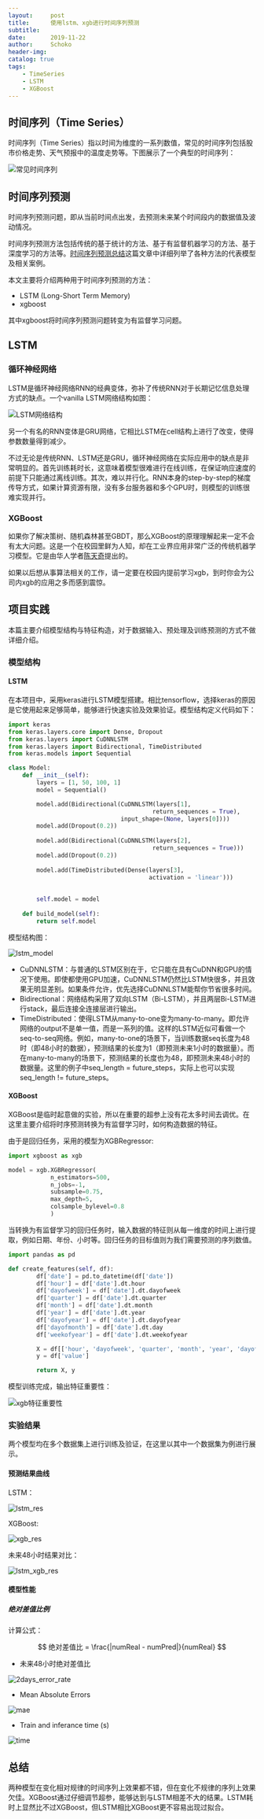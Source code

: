 ```yaml
---
layout:     post
title:      使用lstm、xgb进行时间序列预测
subtitle:   
date:       2019-11-22
author:     Schoko
header-img: 
catalog: true
tags:
    - TimeSeries
    - LSTM
    - XGBoost
---
```


## 时间序列（Time Series）

时间序列（Time Series）指以时间为维度的一系列数值，常见的时间序列包括股市价格走势、天气预报中的温度走势等。下图展示了一个典型的时间序列：

![常见时间序列](/img/post-ts-p1.png)

## 时间序列预测

时间序列预测问题，即从当前时间点出发，去预测未来某个时间段内的数据值及波动情况。

时间序列预测方法包括传统的基于统计的方法、基于有监督机器学习的方法、基于深度学习的方法等。[时间序列预测总结](https://zhuanlan.zhihu.com/p/67832773)这篇文章中详细列举了各种方法的代表模型及相关案例。

本文主要将介绍两种用于时间序列预测的方法：

- LSTM (Long-Short Term Memory)
- xgboost

其中xgboost将时间序列预测问题转变为有监督学习问题。

## LSTM

### 循环神经网络

LSTM是循环神经网络RNN的经典变体，弥补了传统RNN对于长期记忆信息处理方式的缺点。一个vanilla LSTM网络结构如图：

![LSTM网络结构](/img/post-ts-lstmcells.png)

另一个有名的RNN变体是GRU网络，它相比LSTM在cell结构上进行了改变，使得参数数量得到减少。

不过无论是传统RNN、LSTM还是GRU，循环神经网络在实际应用中的缺点是非常明显的。首先训练耗时长，这意味着模型很难进行在线训练，在保证响应速度的前提下只能通过离线训练。其次，难以并行化。RNN本身的step-by-step的梯度传导方式，如果计算资源有限，没有多台服务器和多个GPU时，则模型的训练很难实现并行。

### XGBoost

如果你了解决策树、随机森林甚至GBDT，那么XGBoost的原理理解起来一定不会有太大问题。这是一个在校园里鲜为人知，却在工业界应用非常广泛的传统机器学习模型。它是由华人学者[陈天奇](https://www.zhihu.com/people/crowowrk/activities)提出的。

如果以后想从事算法相关的工作，请一定要在校园内提前学习xgb，到时你会为公司内xgb的应用之多而感到震惊。

## 项目实践

本篇主要介绍模型结构与特征构造，对于数据输入、预处理及训练预测的方式不做详细介绍。

### 模型结构

#### LSTM

在本项目中，采用keras进行LSTM模型搭建。相比tensorflow，选择keras的原因是它使用起来足够简单，能够进行快速实验及效果验证。模型结构定义代码如下：

```python
import keras
from keras.layers.core import Dense, Dropout
from keras.layers import CuDNNLSTM
from keras.layers import Bidirectional, TimeDistributed
from keras.models import Sequential

class Model:
    def __init__(self):
        layers = [1, 50, 100, 1]
        model = Sequential()

        model.add(Bidirectional(CuDNNLSTM(layers[1], 
                                         return_sequences = True), 
                                input_shape=(None, layers[0])))
        model.add(Dropout(0.2))
        
        model.add(Bidirectional(CuDNNLSTM(layers[2], 
                                         return_sequences = True)))
        model.add(Dropout(0.2))
        
        model.add(TimeDistributed(Dense(layers[3], 
                                        activation = 'linear')))
    
        
        self.model = model
    
    def build_model(self):
        return self.model
```

模型结构图：

![lstm_model](/img/post-ts-lstmmodel.png)

- CuDNNLSTM：与普通的LSTM区别在于，它只能在具有CuDNN和GPU的情况下使用。即使都使用GPU加速，CuDNNLSTM仍然比LSTM快很多，并且效果无明显差别。如果条件允许，优先选择CuDNNLSTM能帮你节省很多时间。
- Bidirectional：网络结构采用了双向LSTM（Bi-LSTM），并且两层Bi-LSTM进行stack，最后连接全连接层进行输出。
- TimeDistributed：使得LSTM从many-to-one变为many-to-many。即允许网络的output不是单一值，而是一系列的值。这样的LSTM近似可看做一个seq-to-seq网络。例如，many-to-one的场景下，当训练数据seq长度为48时（即48小时的数据），预测结果的长度为1（即预测未来1小时的数据量）。而在many-to-many的场景下，预测结果的长度也为48，即预测未来48小时的数据量。这里的例子中seq_length = future_steps，实际上也可以实现seq_length != future_steps。

#### XGBoost

XGBoost是临时起意做的实验，所以在重要的超参上没有花太多时间去调优。在这里主要介绍将时序预测转换为有监督学习时，如何构造数据的特征。

由于是回归任务，采用的模型为XGBRegressor:

```python
import xgboost as xgb

model = xgb.XGBRegressor(
            n_estimators=500,
            n_jobs=-1,
            subsample=0.75,
            max_depth=5,
            colsample_bylevel=0.8
            )
```

当转换为有监督学习的回归任务时，输入数据的特征则从每一维度的时间上进行提取，例如日期、年份、小时等。回归任务的目标值则为我们需要预测的序列数值。
```python
import pandas as pd

def create_features(self, df):
        df['date'] = pd.to_datetime(df['date'])
        df['hour'] = df['date'].dt.hour
        df['dayofweek'] = df['date'].dt.dayofweek
        df['quarter'] = df['date'].dt.quarter
        df['month'] = df['date'].dt.month
        df['year'] = df['date'].dt.year
        df['dayofyear'] = df['date'].dt.dayofyear
        df['dayofmonth'] = df['date'].dt.day
        df['weekofyear'] = df['date'].dt.weekofyear

        X = df[['hour', 'dayofweek', 'quarter', 'month', 'year', 'dayofyear', 'dayofmonth', 'weekofyear']]
        y = df['value']

        return X, y
```

模型训练完成，输出特征重要性：

![xgb特征重要性](/img/post-ts-xgb-importance.png)

### 实验结果

两个模型均在多个数据集上进行训练及验证，在这里以其中一个数据集为例进行展示。

#### 预测结果曲线

LSTM：

![lstm_res](/img/post-ts-lstm-58603.png)

XGBoost:

![xgb_res](/img/post-ts-xgb-58603.png)

未来48小时结果对比：

![lstm_xgb_res](/img/post-ts-lstm-xgb.png)

#### 模型性能

##### 绝对差值比例

计算公式：

$$ 绝对差值比 = \frac{|numReal - numPred|}{numReal} $$

- 未来48小时绝对差值比

![2days_error_rate](/img/post-ts-2days_error_rate.png)

- Mean Absolute Errors

![mae](/img/post-ts-mae.png)

- Train and inferance time (s)

![time](/img/post-ts-time.png)

## 总结

两种模型在变化相对规律的时间序列上效果都不错，但在变化不规律的序列上效果欠佳。XGBoost通过仔细调节超参，能够达到与LSTM相差不大的结果。LSTM耗时上显然比不过XGBoost，但LSTM相比XGBoost更不容易出现过拟合。



